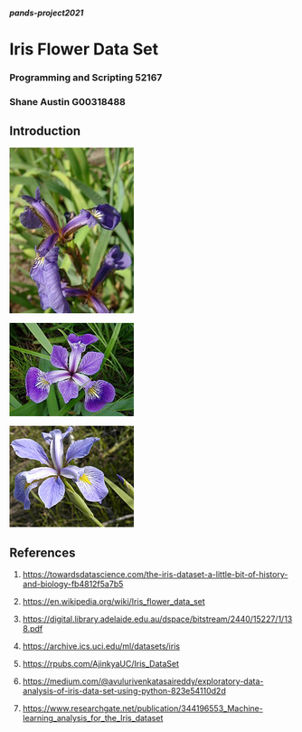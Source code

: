 ##### pands-project2021

# Iris Flower Data Set

### Programming and Scripting 52167

### Shane Austin G00318488

## Introduction

![alt text](https://github.com/ShanePAustin/pands-project2021/blob/main/Images/Iris_setosa.jpg "Iris Setosa")

![alt text](https://github.com/ShanePAustin/pands-project2021/blob/main/Images/Iris_versicolor.jpg "Iris Versicolor")

![alt text](https://github.com/ShanePAustin/pands-project2021/blob/main/Images/Iris_virginica.jpg "Iris Virginica")

## References

1) https://towardsdatascience.com/the-iris-dataset-a-little-bit-of-history-and-biology-fb4812f5a7b5

2) https://en.wikipedia.org/wiki/Iris_flower_data_set

3) https://digital.library.adelaide.edu.au/dspace/bitstream/2440/15227/1/138.pdf

4) https://archive.ics.uci.edu/ml/datasets/iris

5) https://rpubs.com/AjinkyaUC/Iris_DataSet

6) https://medium.com/@avulurivenkatasaireddy/exploratory-data-analysis-of-iris-data-set-using-python-823e54110d2d

7) https://www.researchgate.net/publication/344196553_Machine-learning_analysis_for_the_Iris_dataset

